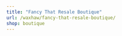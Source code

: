 ```yaml
---
title: "Fancy That Resale Boutique"
url: /waxhaw/fancy-that-resale-boutique/
shop: boutique
---
```

